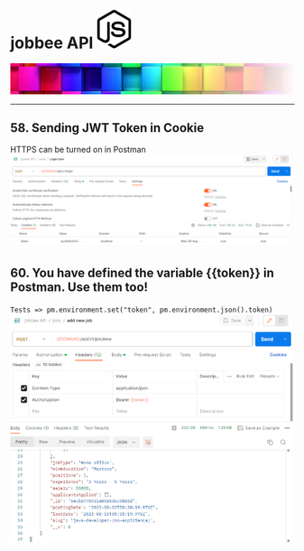 # jobbee API <img src="public/assets/images/documentation/node-js.svg" width="60" alt="NodeJs Icon"> 
<!--<img src="public/assets/images/documentation/node-js.svg" width="50" alt="NodeJs Icon"> 
<img src="public/assets/images/documentation/node-lila.svg" height="100" alt="NodeJs Icon">--> 

![Logo egosanto.de](public/assets/images/documentation/logo.png)


<hr>

## 58. Sending JWT Token in Cookie
HTTPS can be turned on in Postman
![Postmen IMG](public/assets/images/documentation/https_on.png)

## 60. You have defined the variable {{token}} in Postman. Use them too!
`Tests => pm.environment.set("token", pm.environment.json().token)`
![Postmen IMG](public/assets/images/documentation/60.png)

